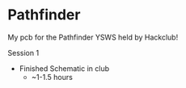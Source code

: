 # Pathfinder
My pcb for the Pathfinder YSWS held by Hackclub!

Session 1 
  - Finished Schematic in club
    - ~1-1.5 hours
